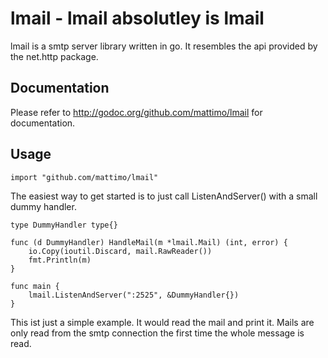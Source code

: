 # lmail - lmail absolutley is lmail

lmail is a smtp server library written in go. It resembles the api provided 
by the net.http package.

## Documentation

Please refer to http://godoc.org/github.com/mattimo/lmail for documentation.

## Usage

```
import "github.com/mattimo/lmail" 
```

The easiest way to get started is to just call ListenAndServer() with a small
dummy handler.

```
type DummyHandler type{}

func (d DummyHandler) HandleMail(m *lmail.Mail) (int, error) {
	io.Copy(ioutil.Discard, mail.RawReader())
	fmt.Println(m)
}

func main {
	lmail.ListenAndServer(":2525", &DummyHandler{})
}

```

This ist just a simple example. It would read the mail and print it. Mails
are only read from the smtp connection the first time the whole message is 
read.

